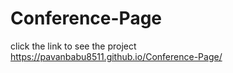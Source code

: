 # Conference-Page 
click the link to see the project
https://pavanbabu8511.github.io/Conference-Page/
